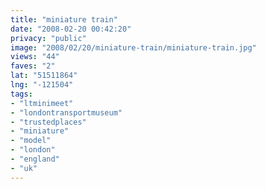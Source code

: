 ```yaml
---
title: "miniature train"
date: "2008-02-20 00:42:20"
privacy: "public"
image: "2008/02/20/miniature-train/miniature-train.jpg"
views: "44"
faves: "2"
lat: "51511864"
lng: "-121504"
tags:
- "ltminimeet"
- "londontransportmuseum"
- "trustedplaces"
- "miniature"
- "model"
- "london"
- "england"
- "uk"
---
```



